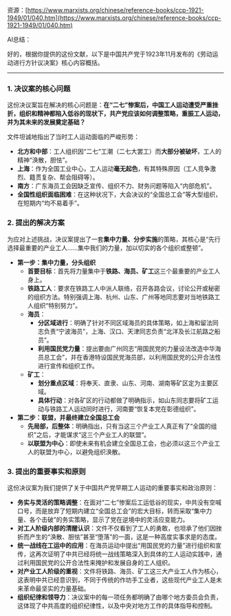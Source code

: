 资源：[https://www.marxists.org/chinese/reference-books/ccp-1921-1949/01/040.htm](https://www.marxists.org/chinese/reference-books/ccp-1921-1949/01/040.htm)



AI总结：

<font style="color:rgb(27, 28, 29);">好的，根据你提供的这份文献，以下是中国共产党于1923年11月发布的《劳动运动进行方针议决案》核心内容概括。</font>

---

### <font style="color:rgb(27, 28, 29);">1. 决议案的核心问题</font>
<font style="color:rgb(27, 28, 29);">这份决议案旨在解决的核心问题是：</font>**<font style="color:rgb(27, 28, 29);">在“二七”惨案后，中国工人运动遭受严重挫折，组织和精神都陷入低谷的现状下，共产党应该如何调整策略，重振工人运动，并为其未来的发展奠定基础？</font>**

<font style="color:rgb(27, 28, 29);">文件坦诚地指出了当时工人运动面临的严峻形势：</font>

+ **<font style="color:rgb(27, 28, 29);">北方和中部</font>**<font style="color:rgb(27, 28, 29);">：工人组织因“二七”工潮（二七大罢工）而</font>**<font style="color:rgb(27, 28, 29);">大部分被破坏</font>**<font style="color:rgb(27, 28, 29);">，工人的精神“涣散，胆怯”。</font>
+ **<font style="color:rgb(27, 28, 29);">上海</font>**<font style="color:rgb(27, 28, 29);">：作为全国工业中心，工人运动</font>**<font style="color:rgb(27, 28, 29);">毫无起色</font>**<font style="color:rgb(27, 28, 29);">，有其特殊原因（工人竞争激烈、籍贯复杂、帮会阻碍等）。</font>
+ **<font style="color:rgb(27, 28, 29);">南方</font>**<font style="color:rgb(27, 28, 29);">：广东海员工会因缺乏宣传、组织不力、财务问题等陷入“内部危机”。</font>
+ **<font style="color:rgb(27, 28, 29);">全国性组织面临困难</font>**<font style="color:rgb(27, 28, 29);">：在这种状况下，大会决议的“全国总工会”等大型组织，在短期内“均不易着手”。</font>

### <font style="color:rgb(27, 28, 29);">2. 提出的解决方案</font>
<font style="color:rgb(27, 28, 29);">为应对上述挑战，决议案提出了一套</font>**<font style="color:rgb(27, 28, 29);">集中力量、分步实施</font>**<font style="color:rgb(27, 28, 29);">的策略，其核心是“先行选择最重要的产业工人……集中我们的力量，加以切实的各个组织或整顿”。</font>

+ **<font style="color:rgb(27, 28, 29);">第一步：集中力量，分头组织</font>**
    - **<font style="color:rgb(27, 28, 29);">首要目标</font>**<font style="color:rgb(27, 28, 29);">：首先将力量集中于</font>**<font style="color:rgb(27, 28, 29);">铁路、海员、矿工</font>**<font style="color:rgb(27, 28, 29);">这三个最重要的产业工人身上。</font>
    - **<font style="color:rgb(27, 28, 29);">铁路工人</font>**<font style="color:rgb(27, 28, 29);">：要求在铁路工人中派人联络，召开各路会议，讨论公开或秘密的组织方法。特别强调上海、杭州、山东、广州等地同志要对当地铁路工人组织“特别努力”。</font>
    - **<font style="color:rgb(27, 28, 29);">海员</font>**<font style="color:rgb(27, 28, 29);">：</font>
        * **<font style="color:rgb(27, 28, 29);">分区域进行</font>**<font style="color:rgb(27, 28, 29);">：明确了针对不同区域海员的具体策略，如上海和留法同志负责“宁波海员”，上海、汉口、天津同志负责“北洋及长江航路之船员”。</font>
        * **<font style="color:rgb(27, 28, 29);">利用国民党力量</font>**<font style="color:rgb(27, 28, 29);">：提出要由广州同志“用国民党的力量设法改造中华海员总工会”，并在香港特设国民党海员部，以利用国民党的公开合法性进行宣传和组织工作。</font>
    - **<font style="color:rgb(27, 28, 29);">矿工</font>**<font style="color:rgb(27, 28, 29);">：</font>
        * **<font style="color:rgb(27, 28, 29);">划分重点区域</font>**<font style="color:rgb(27, 28, 29);">：将奉天、直隶、山东、河南、湖南等矿区定为主要区域。</font>
        * **<font style="color:rgb(27, 28, 29);">具体行动</font>**<font style="color:rgb(27, 28, 29);">：对各矿区的行动都做了明确指示，如山东同志要将矿工运动与铁路工人运动同时进行，河南要“恢复本党在彰德组织”。</font>
+ **<font style="color:rgb(27, 28, 29);">第二步：联盟，并最终建立全国总工会</font>**
    - **<font style="color:rgb(27, 28, 29);">先局部，后整体</font>**<font style="color:rgb(27, 28, 29);">：明确指出，只有当这三个产业工人真正有了“全国的组织”之后，才能谋求“这三个产业工人的联盟”。</font>
    - **<font style="color:rgb(27, 28, 29);">以联盟为中心</font>**<font style="color:rgb(27, 28, 29);">：即使未来有机会建立全国总工会，也必须以这三个产业工人的联盟为中心，以避免组织涣散。</font>

### <font style="color:rgb(27, 28, 29);">3. 提出的重要事实和原则</font>
<font style="color:rgb(27, 28, 29);">这份决议案为我们提供了关于中国共产党早期工人运动的重要事实和政治原则：</font>

+ **<font style="color:rgb(27, 28, 29);">务实与灵活的策略调整</font>**<font style="color:rgb(27, 28, 29);">：在面对“二七”惨案后工运低谷的现实，中共没有空喊口号，而是放弃了短期内建立“全国总工会”的宏大目标，转而采取“集中力量、各个击破”的务实策略，显示了党在逆境中的灵活应变能力。</font>
+ **<font style="color:rgb(27, 28, 29);">对工人阶级内部的清醒认识</font>**<font style="color:rgb(27, 28, 29);">：文件不仅看到了工人的勇敢，也坦承了他们因挫折而产生的“涣散、胆怯”甚至“堕落”的一面，这是一种高度实事求是的态度。</font>
+ **<font style="color:rgb(27, 28, 29);">统一战线在工运中的应用</font>**<font style="color:rgb(27, 28, 29);">：在海员运动中提出“用国民党的力量”进行组织和宣传，这再次证明了中共已经将统一战线策略深入到具体的工人运动实践中，通过利用国民党的公开合法性来掩护和发展自身的工人组织。</font>
+ **<font style="color:rgb(27, 28, 29);">对产业工人阶级的重视</font>**<font style="color:rgb(27, 28, 29);">：文件将铁路、海员、矿工这三大产业工人作为核心，这表明中共已经意识到，不同于传统的作坊手工业者，这些现代产业工人是未来革命最坚实的力量基础。</font>
+ **<font style="color:rgb(27, 28, 29);">组织纪律和领导力</font>**<font style="color:rgb(27, 28, 29);">：决议案中的每一项任务都明确了由哪个地方委员会负责，这体现了中共高度的组织纪律性，以及中央对地方工作的具体指导和控制。</font>

